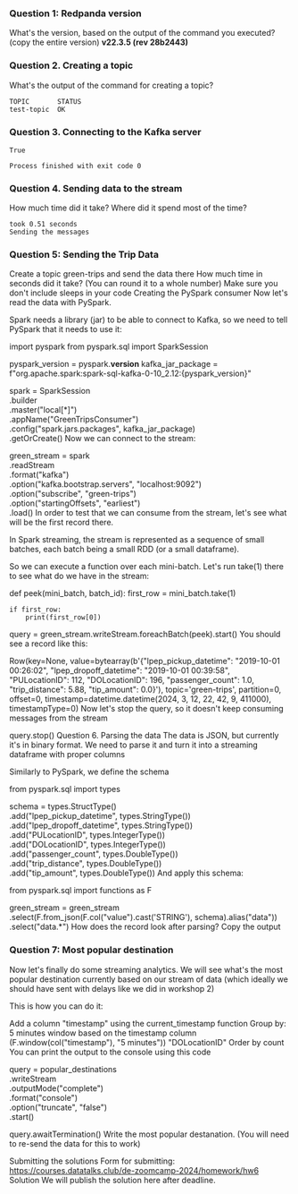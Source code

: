 ### Question 1: Redpanda version
What's the version, based on the output of the command you executed? (copy the entire version)
**v22.3.5 (rev 28b2443)**

### Question 2. Creating a topic
What's the output of the command for creating a topic?
```
TOPIC       STATUS
test-topic  OK
```

### Question 3. Connecting to the Kafka server
```
True

Process finished with exit code 0
```

### Question 4. Sending data to the stream
How much time did it take? Where did it spend most of the time?
```
took 0.51 seconds
Sending the messages
```

### Question 5: Sending the Trip Data
Create a topic green-trips and send the data there
How much time in seconds did it take? (You can round it to a whole number)
Make sure you don't include sleeps in your code
Creating the PySpark consumer
Now let's read the data with PySpark.

Spark needs a library (jar) to be able to connect to Kafka, so we need to tell PySpark that it needs to use it:

import pyspark
from pyspark.sql import SparkSession

pyspark_version = pyspark.__version__
kafka_jar_package = f"org.apache.spark:spark-sql-kafka-0-10_2.12:{pyspark_version}"

spark = SparkSession \
    .builder \
    .master("local[*]") \
    .appName("GreenTripsConsumer") \
    .config("spark.jars.packages", kafka_jar_package) \
    .getOrCreate()
Now we can connect to the stream:

green_stream = spark \
    .readStream \
    .format("kafka") \
    .option("kafka.bootstrap.servers", "localhost:9092") \
    .option("subscribe", "green-trips") \
    .option("startingOffsets", "earliest") \
    .load()
In order to test that we can consume from the stream, let's see what will be the first record there.

In Spark streaming, the stream is represented as a sequence of small batches, each batch being a small RDD (or a small dataframe).

So we can execute a function over each mini-batch. Let's run take(1) there to see what do we have in the stream:

def peek(mini_batch, batch_id):
    first_row = mini_batch.take(1)

    if first_row:
        print(first_row[0])

query = green_stream.writeStream.foreachBatch(peek).start()
You should see a record like this:

Row(key=None, value=bytearray(b'{"lpep_pickup_datetime": "2019-10-01 00:26:02", "lpep_dropoff_datetime": "2019-10-01 00:39:58", "PULocationID": 112, "DOLocationID": 196, "passenger_count": 1.0, "trip_distance": 5.88, "tip_amount": 0.0}'), topic='green-trips', partition=0, offset=0, timestamp=datetime.datetime(2024, 3, 12, 22, 42, 9, 411000), timestampType=0)
Now let's stop the query, so it doesn't keep consuming messages from the stream

query.stop()
Question 6. Parsing the data
The data is JSON, but currently it's in binary format. We need to parse it and turn it into a streaming dataframe with proper columns

Similarly to PySpark, we define the schema

from pyspark.sql import types

schema = types.StructType() \
    .add("lpep_pickup_datetime", types.StringType()) \
    .add("lpep_dropoff_datetime", types.StringType()) \
    .add("PULocationID", types.IntegerType()) \
    .add("DOLocationID", types.IntegerType()) \
    .add("passenger_count", types.DoubleType()) \
    .add("trip_distance", types.DoubleType()) \
    .add("tip_amount", types.DoubleType())
And apply this schema:

from pyspark.sql import functions as F

green_stream = green_stream \
  .select(F.from_json(F.col("value").cast('STRING'), schema).alias("data")) \
  .select("data.*")
How does the record look after parsing? Copy the output

### Question 7: Most popular destination
Now let's finally do some streaming analytics. We will see what's the most popular destination currently based on our stream of data (which ideally we should have sent with delays like we did in workshop 2)

This is how you can do it:

Add a column "timestamp" using the current_timestamp function
Group by:
5 minutes window based on the timestamp column (F.window(col("timestamp"), "5 minutes"))
"DOLocationID"
Order by count
You can print the output to the console using this code

query = popular_destinations \
    .writeStream \
    .outputMode("complete") \
    .format("console") \
    .option("truncate", "false") \
    .start()

query.awaitTermination()
Write the most popular destanation. (You will need to re-send the data for this to work)

Submitting the solutions
Form for submitting: https://courses.datatalks.club/de-zoomcamp-2024/homework/hw6
Solution
We will publish the solution here after deadline.
